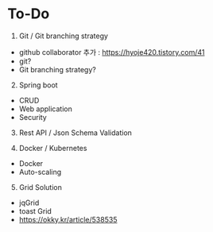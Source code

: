 # To-Do

1. Git / Git branching strategy
 - github collaborator 추가 : https://hyoje420.tistory.com/41
 - git?
 - Git branching strategy?

2. Spring boot 
 - CRUD
 - Web application
 - Security
 
3. Rest API / Json Schema Validation


4. Docker / Kubernetes
 - Docker
 - Auto-scaling
 

5. Grid Solution
 - jqGrid
 - toast Grid
 - https://okky.kr/article/538535
